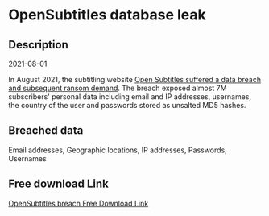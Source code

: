 # OpenSubtitles database leak

## Description

2021-08-01

In August 2021, the subtitling website <a href="https://forum.opensubtitles.org/viewtopic.php?f=1&p=46835" target="_blank" rel="noopener">Open Subtitles suffered a data breach and subsequent ransom demand</a>. The breach exposed almost 7M subscribers' personal data including email and IP addresses, usernames, the country of the user and passwords stored as unsalted MD5 hashes.

## Breached data

Email addresses, Geographic locations, IP addresses, Passwords, Usernames

## Free download Link

[OpenSubtitles breach Free Download Link](https://link-to.net/1229997/251.84501237982616/dynamic/?r=aHR0cHM6Ly93d3cubWVkaWFmaXJlLmNvbS92aWV3L0tkcTY0VHI1NG44SEhKUC9vcGVuc3VidGl0bGVzLm9yZy9maWxl)